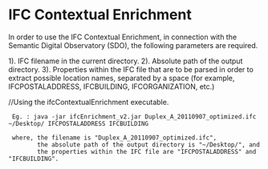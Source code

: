 IFC Contextual Enrichment
=========================


In order to use the IFC Contextual Enrichment, in connection with the Semantic Digital Observatory (SDO), the following parameters are required.

1). IFC filename in the current directory.
2). Absolute path of the output directory.
3). Properties within the IFC file that are to be parsed in order to extract possible location names, separated by a space (for example, IFCPOSTALADDRESS, IFCBUILDING, IFCORGANIZATION, etc.)


//Using the ifcContextualEnrichment executable.

     Eg. : java -jar ifcEnrichment_v2.jar Duplex_A_20110907_optimized.ifc ~/Desktop/ IFCPOSTALADDRESS IFCBUILDING

     where, the filename is "Duplex_A_20110907_optimized.ifc",
            the absolute path of the output directory is "~/Desktop/", and
            the properties within the IFC file are "IFCPOSTALADDRESS" and "IFCBUILDING".
